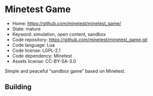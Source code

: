 # Minetest Game

- Home: https://github.com/minetest/minetest_game/
- State: mature
- Keyword: simulation, open content, sandbox
- Code repository: https://github.com/minetest/minetest_game.git
- Code language: Lua
- Code license: LGPL-2.1
- Code dependency: Minetest
- Assets license: CC-BY-SA-3.0

Simple and peaceful “sandbox game” based on Minetest.

## Building
